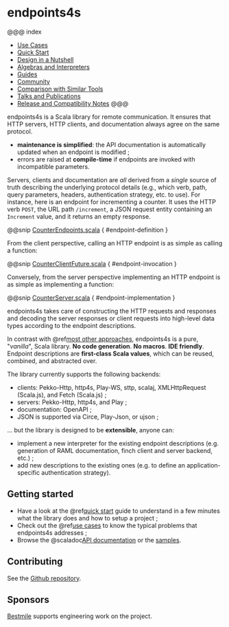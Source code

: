 endpoints4s
===========

@@@ index
* [Use Cases](use-cases.md)
* [Quick Start](quick-start.md)
* [Design in a Nutshell](design.md)
* [Algebras and Interpreters](algebras-and-interpreters.md)
* [Guides](guides.md)
* [Community](community.md)
* [Comparison with Similar Tools](comparison.md)
* [Talks and Publications](talks.md)
* [Release and Compatibility Notes](release-and-compatibility-notes.md)
@@@

endpoints4s is a Scala library for remote communication. It ensures
that HTTP servers, HTTP clients, and documentation always agree on the same protocol.

- **maintenance is simplified**: the API documentation is automatically updated when an endpoint is modified ;
- errors are raised at **compile-time** if endpoints are invoked with incompatible parameters.

Servers, clients and documentation are *all* derived from a *single* source of truth describing the underlying
protocol details (e.g., which verb, path, query parameters, headers, authentication strategy, etc. to
use). For instance, here is an endpoint for incrementing a counter. It uses the HTTP verb `POST`, the URL path
`/increment`, a JSON request entity containing an `Increment` value, and it returns an empty response.

@@snip [CounterEndpoints.scala](/documentation/examples/quickstart/endpoints/src/main/scala/quickstart/CounterEndpoints.scala) { #endpoint-definition }

From the client perspective, calling an HTTP endpoint is as simple as calling a function:

@@snip [CounterClientFuture.scala](/documentation/examples/quickstart/client/src/main/scala/quickstart/CounterClientFuture.scala) { #endpoint-invocation }

Conversely, from the server perspective implementing an HTTP endpoint is as simple as implementing a function:

@@snip [CounterServer.scala](/documentation/examples/quickstart/server/src/main/scala/quickstart/CounterServer.scala) { #endpoint-implementation }

endpoints4s takes care of constructing the HTTP requests and responses and decoding the server
responses or client requests into high-level data types according to the endpoint descriptions.

In contrast with @ref[most other approaches](comparison.md), endpoints4s is a pure, "*vanilla*", Scala library.
**No code generation**. **No macros**. **IDE friendly**. Endpoint descriptions are **first-class Scala values**,
which can be reused, combined, and abstracted over.

The library currently supports the following backends:

- clients: Pekko-Http, http4s, Play-WS, sttp, scalaj, XMLHttpRequest (Scala.js), and Fetch (Scala.js) ;
- servers: Pekko-Http, http4s, and Play ;
- documentation: OpenAPI ;
- JSON is supported via Circe, Play-Json, or ujson ;

… but the library is designed to be **extensible**, anyone can:

- implement a new interpreter for the existing endpoint descriptions (e.g. generation of RAML
  documentation, finch client and server backend, etc.) ;
- add new descriptions to the existing ones (e.g. to define an application-specific authentication
  strategy).

## Getting started

- Have a look at the @ref[quick start](quick-start.md) guide to understand
  in a few minutes what the library does and how to setup a project ;
- Check out the @ref[use cases](use-cases.md) to know the typical problems that endpoints4s addresses ;
- Browse the @scaladoc[API documentation](endpoints4s.index) or the
  [samples](https://github.com/endpoints4s/endpoints4s/tree/master/documentation/examples).

## Contributing

See the [Github repository](https://github.com/endpoints4s/endpoints4s).

## Sponsors

[Bestmile](https://bestmile.com) supports engineering work on the project.

